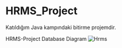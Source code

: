# HRMS_Project
Katıldığım Java kampındaki bitirme projemdir.

HRMS-Project Database Diagram
![Hrms](https://user-images.githubusercontent.com/33011814/121275246-e6754880-c8d4-11eb-882f-9739d95af328.png)
